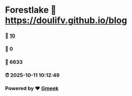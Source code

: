 # Forestlake :link: https://doulifv.github.io/blog 
### :page_facing_up: [10](https://doulifv.github.io/blog/tag.html) 
### :speech_balloon: 0 
### :hibiscus: 6633 
### :alarm_clock: 2025-10-11 10:12:49 
### Powered by :heart: [Gmeek](https://github.com/Meekdai/Gmeek)
